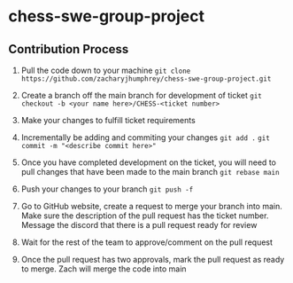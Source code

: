 # chess-swe-group-project

## Contribution Process
1. Pull the code down to your machine
`git clone https://github.com/zacharyjhumphrey/chess-swe-group-project.git`

2. Create a branch off the main branch for development of ticket
`git checkout -b <your name here>/CHESS-<ticket number>`

3. Make your changes to fulfill ticket requirements

4. Incrementally be adding and commiting your changes
`git add .`
`git commit -m "<describe commit here>"`

5. Once you have completed development on the ticket, you will need to pull changes that have been made to the main branch
`git rebase main`

6. Push your changes to your branch
`git push -f`

7. Go to GitHub website, create a request to merge your branch into main. Make sure the description of the pull request has the ticket number. Message the discord that there is a pull request ready for review

8. Wait for the rest of the team to approve/comment on the pull request

9. Once the pull request has two approvals, mark the pull request as ready to merge. Zach will merge the code into main
